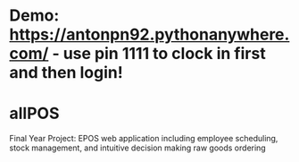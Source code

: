 # Demo: https://antonpn92.pythonanywhere.com/  - use pin 1111 to clock in first and then login!

# allPOS
Final Year Project: EPOS web application including employee scheduling, stock management, and intuitive decision making raw goods ordering


